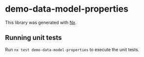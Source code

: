 # demo-data-model-properties

This library was generated with [Nx](https://nx.dev).

## Running unit tests

Run `nx test demo-data-model-properties` to execute the unit tests.
